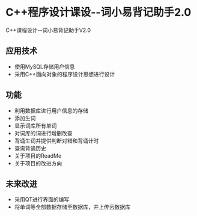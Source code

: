 # C++程序设计课设--词小易背记助手2.0
C++课程设计--词小易背记助手V2.0
## 应用技术
- 使用MySQL存储用户信息
- 采用C++面向对象的程序设计思想进行设计

## 功能
- 利用数据库进行用户信息的存储
- 添加生词
- 显示词库所有单词
- 对词库的词进行增删改查
- 背诵生词并提供判断对错和背诵计时
- 查询背诵历史
- 关于项目的ReadMe
- 关于项目的改进方向

## 未来改进
- 采用QT进行界面的编写
- 将单词等全部数据存储至数据库，并上传云数据库
